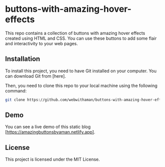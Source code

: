 # buttons-with-amazing-hover-effects

This repo contains a collection of buttons with amazing hover effects created using HTML and CSS. You can use these buttons to add some flair and interactivity to your web pages.

## Installation

To install this project, you need to have Git installed on your computer. You can download Git from [here].

Then, you need to clone this repo to your local machine using the following command:

```bash
git clone https://github.com/webwithaman/buttons-with-amazing-hover-effects.git
```

## Demo

You can see a live demo of this static blog [https://amazingbuttonsbyaman.netlify.app].

## License

This project is licensed under the MIT License.
